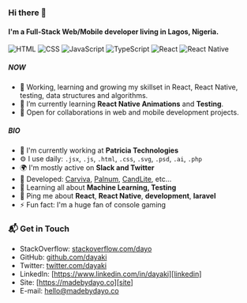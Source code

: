 ### Hi there 👋

#### I'm a Full-Stack Web/Mobile developer living in Lagos, Nigeria.

![HTML](https://img.shields.io/badge/HTML-Expert-orange?style=for-the-badge&logo=html)
![CSS](https://img.shields.io/badge/CSS-Expert-blue?style=for-the-badge&logo=css)
![JavaScript](https://img.shields.io/badge/Javascript-Intermediate-lightgrey?style=for-the-badge&logo=javascript)
![TypeScript](https://img.shields.io/badge/TypeScript-Intermediate-lightgrey?style=for-the-badge&logo=typescript)
![React](https://img.shields.io/badge/React-Intermediate-lightgrey?style=for-the-badge&logo=react)
![React Native](https://img.shields.io/badge/ReactNative-Intermediate-lightgrey?style=for-the-badge&logo=reactnative)

##### NOW

- 💬 Working, learning and growing my skillset in React, React Native, testing, data structures and algorithms.
- 🌱 I’m currently learning **React Native Animations** and **Testing**.
- 🤝 Open for collaborations in web and mobile development projects.

##### BIO

- 🏢 I'm currently working at **Patricia Technologies**
- ⚙️ I use daily: `.jsx`, `.js`, `.html`, `.css`, `.svg`, `.psd`, `.ai`, `.php`
- 🌍 I'm mostly active on **Slack and Twitter**
- 💅 Developed: [Carviva](https://mycarviva.com), [Palnum](https://whatsnum.org), [CandLite](https://candlite.co), etc…
- 🌱 Learning all about **Machine Learning, Testing**
- 💬 Ping me about **React**, **React Native**, **development**, **laravel**
- ⚡️ Fun fact: I'm a huge fan of console gaming

### 📬 Get in Touch

- StackOverflow: [stackoverflow.com/dayo][stackoverflow]
- GitHub: [github.com/dayaki][github]
- Twitter: [twitter.com/dayaki][twitter]
- LinkedIn: [https://www.linkedin.com/in/dayaki][linkedin]
- Site: [https://madebydayo.co][site]
- E-mail: hello@madebydayo.co

[stackoverflow]: https://stackoverflow.com/users/7578026/dayo
[github]: https://github.com/dayaki
[linkedin]: https://www.linkedin.com/in/dayaki
[site]: https://madebydayo.co
[twitter]: https://twitter.com/dayaki
